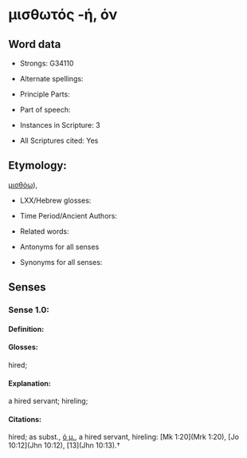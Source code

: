 # μισθωτός -ή, όν

<!-- Status: S2=NeedsEdits -->
<!-- Lexica used for edits:   -->

## Word data

* Strongs: G34110

* Alternate spellings:



* Principle Parts: 


* Part of speech: 


* Instances in Scripture: 3

* All Scriptures cited: Yes

## Etymology: 

[μισθόω]()),

* LXX/Hebrew glosses: 


* Time Period/Ancient Authors: 


* Related words: 

* Antonyms for all senses

* Synonyms for all senses: 


## Senses 


### Sense  1.0: 

#### Definition: 

#### Glosses: 

hired; 

#### Explanation: 

a hired servant; 
hireling; 

#### Citations: 

hired; as subst., [ὁ μ.](), a hired servant, hireling: [Mk 1:20](Mrk 1:20), [Jo 10:12](Jhn 10:12), [13](Jhn 10:13).†
